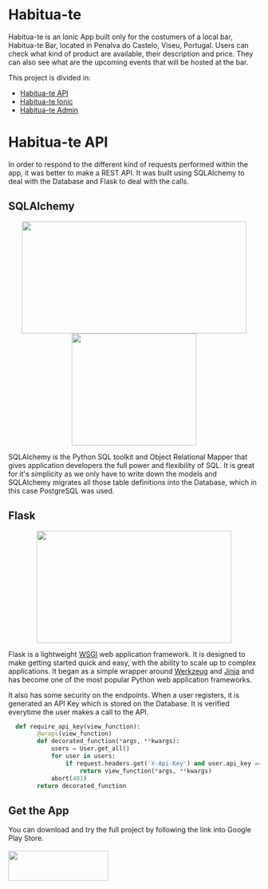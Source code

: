 # Habitua-te

Habitua-te is an Ionic App built only for the costumers of a local bar, Habitua-te Bar, located in Penalva do Castelo, Viseu, Portugal. Users can check what kind of product are available, their description and price. They can also see what are the upcoming events that will be hosted at the bar.

This project is divided in:

* [Habitua-te API](https://www.github.com/paulogil93/habitua-te-api)
* [Habitua-te Ionic](https://www.github.com/paulogil93/habitua-te-ionic)
* [Habitua-te Admin](https://www.github.com/paulogil93/habitua-te-admin)



# Habitua-te API

In order to respond to the different kind of requests performed within the app, it was better to make a REST API. It was built using SQLAlchemy to deal with the Database and Flask to deal with the calls.

## SQLAlchemy

<p align="center">
	<img src="https://miro.medium.com/max/590/1*gJO7yKfLFOK2zfHaFDMdgA.jpeg" width=450 height=225/>
	<img src="https://kyetoy.files.wordpress.com/2014/03/postgresql-logo.png" width=250 height=225/>
</p>

SQLAlchemy is the Python SQL toolkit and Object Relational Mapper that gives application developers the full power and flexibility of SQL.
It is great for it's simplicity as we only have to write down the models and SQLAlchemy migrates all those table definitions into the Database, which in this case PostgreSQL was used.

## Flask

<p align="center">
	<img src="https://codingbirdsonline.com/wp-content/uploads/2019/12/coding-birds-online-how-to-configure-flask-in-python-in-windows.png" width=390 height=225/>
</p>

Flask is a lightweight [WSGI](https://wsgi.readthedocs.io/) web application framework. It is designed to make getting started quick and easy, with the ability to scale up to complex applications. It began as a simple wrapper around [Werkzeug](https://www.palletsprojects.com/p/werkzeug) and [Jinja](https://www.palletsprojects.com/p/jinja) and has become one of the most popular Python web application frameworks.

It also has some security on the endpoints. When a user registers, it is generated an API Key which is stored on the Database. It is verified everytime the user makes a call to the API.

```python
  def require_api_key(view_function):
        @wraps(view_function)
        def decorated_function(*args, **kwargs):
            users = User.get_all()
            for user in users:
                if request.headers.get('X-Api-Key') and user.api_key == request.headers.get('X-Api-Key'):
                    return view_function(*args, **kwargs)
            abort(401)
        return decorated_function
```


## Get the App

You can download and try the full project by following the link into Google Play Store.
<br>
<br>
[<img src="https://lh3.googleusercontent.com/1hJj6Aw2k6cEyFu10xdj5riLo0wBGFKE5XnbGaymhgo1z8Tsr8EpfJr2jbQFRxDONvwk6lak-62F2Fx7-_jp-ykJKA=w1000" width=200 height=60>](https://play.google.com/store/apps/details?id=com.paulogil.habitua_te)
